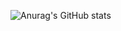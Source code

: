 ![Anurag's GitHub stats](https://github-readme-stats.vercel.app/api?username=caizilong2019&show_icons=true&theme=gruvbox)
